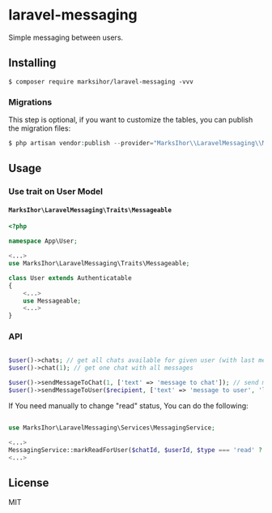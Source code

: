 # laravel-messaging
Simple messaging between users.

## Installing

```shell
$ composer require marksihor/laravel-messaging -vvv
```

### Migrations

This step is optional, if you want to customize the tables, you can publish the migration files:

```php
$ php artisan vendor:publish --provider="MarksIhor\\LaravelMessaging\\MessagingServiceProvider" --tag=migrations
```


## Usage

### Use trait on User Model

#### `MarksIhor\LaravelMessaging\Traits\Messageable`

```php
<?php

namespace App\User;

<...>
use MarksIhor\LaravelMessaging\Traits\Messageable;

class User extends Authenticatable
{
    <...>
    use Messageable;
    <...>
}
```

### API

```php

$user()->chats; // get all chats available for given user (with last message)
$user()->chat(1); // get one chat with all messages

$user()->sendMessageToChat(1, ['text' => 'message to chat']); // send message to specified chat (if user is in the chat)
$user()->sendMessageToUser($recipient, ['text' => 'message to user', 'link' => 'https://some.link']); // send message to specified recipient
```

If You need manually to change "read" status, You can do the following:

```php

use MarksIhor\LaravelMessaging\Services\MessagingService;

<...>
MessagingService::markReadForUser($chatId, $userId, $type === 'read' ? 1 : 0)
<...>

```

## License

MIT